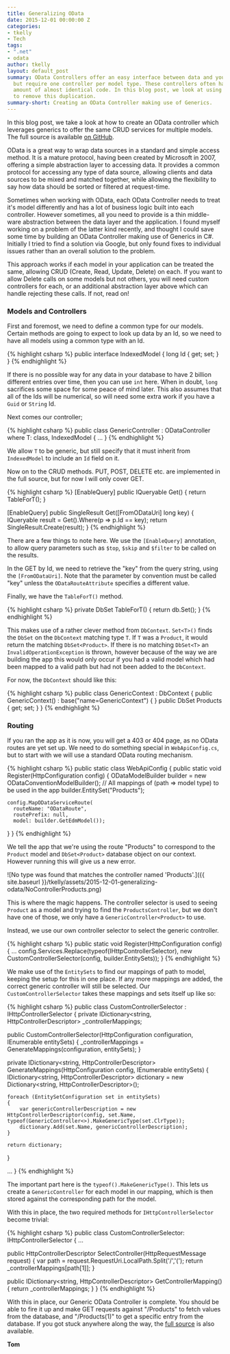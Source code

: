```yaml
---
title: Generalizing OData
date: 2015-12-01 00:00:00 Z
categories:
- tkelly
- Tech
tags:
- ".net"
- odata
author: tkelly
layout: default_post
summary: OData Controllers offer an easy interface between data and your application,
  but require one controller per model type. These controllers often have a large
  amount of almost identical code. In this blog post, we look at using C# Generics
  to remove this duplication.
summary-short: Creating an OData Controller making use of Generics.
---
```


In this blog post, we take a look at how to create an OData controller which leverages generics to offer the same CRUD services for multiple models. The full source is available [on GitHub](https://github.com/tpkelly/generalizing-odata).

OData is a great way to wrap data sources in a standard and simple access method. It is a mature protocol, having been created by Microsoft in 2007, offering a simple abstraction layer to accessing data. It provides a common protocol for accessing any type of data source, allowing clients and data sources to be mixed and matched together, while allowing the flexibility to say how data should be sorted or filtered at request-time.

Sometimes when working with OData, each OData Controller needs to treat it's model differently and has a lot of business logic built into each controller. However sometimes, all you need to provide is a thin middle-ware abstraction between the data layer and the application. I found myself working on a problem of the latter kind recently, and thought I could save some time by building an OData Controller making use of Generics in C#. Initially I tried to find a solution via Google, but only found fixes to individual issues rather than an overall solution to the problem.

This approach works if each model in your application can be treated the same, allowing CRUD (Create, Read, Update, Delete) on each. If you want to allow Delete calls on some models but not others, you will need custom controllers for each, or an additional abstraction layer above which can handle rejecting these calls. If not, read on!

### Models and Controllers

First and foremost, we need to define a common type for our models. Certain methods are going to expect to look up data by an Id, so we need to have all models using a common type with an Id.

{% highlight csharp %}
public interface IndexedModel
{
  long Id { get; set; }
}
{% endhighlight %}

If there is no possible way for any data in your database to have 2 billion different entries over time, then you can use ```int``` here. When in doubt, ```long``` sacrifices some space for some peace of mind later. This also assumes that all of the Ids will be numerical, so will need some extra work if you have a ```Guid``` or ```String``` Id.

Next comes our controller;

{% highlight csharp %}
public class GenericController<T> : ODataController where T: class, IndexedModel
{
  ...
}
{% endhighlight %}

We allow ```T``` to be generic, but still specify that it must inherit from ```IndexedModel``` to include an ```Id``` field on it.

Now on to the CRUD methods. PUT, POST, DELETE etc. are implemented in the full source, but for now I will only cover GET.

{% highlight csharp %}
[EnableQuery]
public IQueryable<T> Get()
{
    return TableForT();
}

[EnableQuery]
public SingleResult<T> Get([FromODataUri] long key)
{
    IQueryable<T> result = Get().Where(p => p.Id == key);
    return SingleResult.Create(result);
}
{% endhighlight %}

There are a few things to note here. We use the ```[EnableQuery]``` annotation, to allow query parameters such as ```$top```, ```$skip``` and ```$filter``` to be called on the results.

In the GET by Id, we need to retrieve the "key" from the query string, using the ```[FromODataUri]```. Note that the parameter by convention must be called "key" unless the ```ODataRouteAttribute``` specifies a different value.

Finally, we have the ```TableForT()``` method.

{% highlight csharp %}
private DbSet<T> TableForT()
{
  return db.Set<T>();
}
{% endhighlight %}

This makes use of a rather clever method from ```DbContext```. ```Set<T>()``` finds the ```DbSet``` on the ```DbContext``` matching type ```T```. If ```T``` was a ```Product```, it would return the matching ```DbSet<Product>```. If there is no matching ```DbSet<T>``` an ```InvalidOperationException``` is thrown, however because of the way we are building the app this would only occur if you had a valid model which had been mapped to a valid path but had not been added to the ```DbContext```.

For now, the ```DbContext``` should like this:

{% highlight csharp %}
public class GenericContext : DbContext
{
  public GenericContext() : base("name=GenericContext") { }
  public DbSet<Product> Products { get; set; }
}
{% endhighlight %}

### Routing

If you ran the app as it is now, you will get a 403 or 404 page, as no OData routes are yet set up. We need to do something special in ```WebApiConfig.cs```, but to start with we will use a standard OData routing mechanism.

{% highlight csharp %}
public static class WebApiConfig
{
  public static void Register(HttpConfiguration config)
  {
    ODataModelBuilder builder = new ODataConventionModelBuilder();
    // All mappings of (path => model type) to be used in the app
    builder.EntitySet<Product>("Products");

    config.MapODataServiceRoute(
      routeName: "ODataRoute",
      routePrefix: null,
      model: builder.GetEdmModel());
  }
}
{% endhighlight %}

We tell the app that we're using the route "Products" to correspond to the ```Product``` model and ```DbSet<Product>``` database object on our context. However running this will give us a new error.

![No type was found that matches the controller named 'Products'.]({{ site.baseurl }}/tkelly/assets/2015-12-01-generalizing-odata/NoControllerProducts.png)

This is where the magic happens. The controller selector is used to seeing ```Product``` as a model and trying to find the ```ProductsController```, but we don't have one of those, we only have a ```GenericController<Product>``` to use.

Instead, we use our own controller selector to select the generic controller.

{% highlight csharp %}
public static void Register(HttpConfiguration config)
{
  ...
  config.Services.Replace(typeof(IHttpControllerSelector), new CustomControllerSelector(config, builder.EntitySets));
}
{% endhighlight %}

We make use of the ```EntitySets``` to find our mappings of path to model, keeping the setup for this in one place. If any more mappings are added, the correct generic controller will still be selected. Our ```CustomControllerSelector``` takes these mappings and sets itself up like so:

{% highlight csharp %}
public class CustomControllerSelector : IHttpControllerSelector
{
  private IDictionary<string, HttpControllerDescriptor> _controllerMappings;

  public CustomControllerSelector(HttpConfiguration configuration, IEnumerable<EntitySetConfiguration> entitySets)
  {
    _controllerMappings = GenerateMappings(configuration, entitySets);
  }

  private IDictionary<string, HttpControllerDescriptor> GenerateMappings(HttpConfiguration config, IEnumerable<EntitySetConfiguration> entitySets)
  {
    IDictionary<string, HttpControllerDescriptor> dictionary = new Dictionary<string, HttpControllerDescriptor>();

    foreach (EntitySetConfiguration set in entitySets)
    {
        var genericControllerDescription = new HttpControllerDescriptor(config, set.Name, typeof(GenericController<>).MakeGenericType(set.ClrType));
        dictionary.Add(set.Name, genericControllerDescription);
    }

    return dictionary;
  }

  ...
}
{% endhighlight %}

The important part here is the ```typeof().MakeGenericType()```. This lets us create a ```GenericController``` for each model in our mapping, which is then stored against the corresponding path for the model.

With this in place, the two required methods for ```IHttpControllerSelector``` become trivial:

{% highlight csharp %}
public class CustomControllerSelector: IHttpControllerSelector
{
  ...

  public HttpControllerDescriptor SelectController(HttpRequestMessage request)
  {
    var path = request.RequestUri.LocalPath.Split('/','(');
    return _controllerMappings[path[1]];
  }

  public IDictionary<string, HttpControllerDescriptor> GetControllerMapping()
  {
    return _controllerMappings;
  }
}
{% endhighlight %}

With this in place, our Generic OData Controller is complete. You should be able to fire it up and make GET requests against "/Products" to fetch values from the database, and "/Products(1)" to get a specific entry from the database. If you got stuck anywhere along the way, the [full source](https://github.com/tpkelly/generalizing-odata) is also available.

__Tom__
